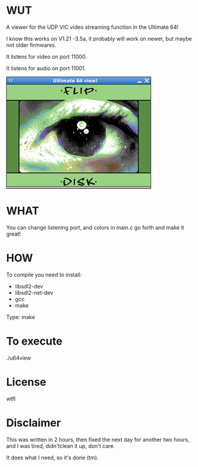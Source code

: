 WUT
===
A viewer for the UDP VIC video streaming function in the Ultimate 64!

I know this works on V1.21 -3.5a, it probably will work on newer, but maybe not older firmwares.

It listens for video on port 11000.

It listens for audio on port 11001.

![shot of the screen](https://github.com/DusteDdk/u64view/blob/master/screenIsHot.jpeg)

WHAT
===
You can change listening port, and colors in main.c go forth and make it great!

HOW
===
To compile you need to install:
* libsdl2-dev
* libsdl2-net-dev
* gcc
* make

Type:
make

To execute
==========
./u64view

License
=======
wtfl

Disclaimer
==========
This was written in 2 hours, then fixed the next day  for another two hours,  and I was tired, didn'tclean it up, don't care.

It does what I need, so it's done (tm).
